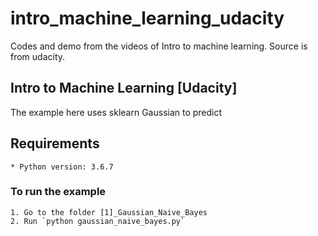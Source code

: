 # intro_machine_learning_udacity
Codes and demo from the videos of Intro to machine learning. Source is from udacity.

## Intro to Machine Learning [Udacity]
  The example here uses sklearn Gaussian to predict

## Requirements
    * Python version: 3.6.7

### To run the example
    1. Go to the folder [1]_Gaussian_Naive_Bayes
    2. Run `python gaussian_naive_bayes.py` 

